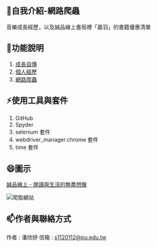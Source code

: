 
<!--
**PanCeline/PanCeline** is a ✨ _special_ ✨ repository because its `README.md` (this file) appears on your GitHub profile.

Here are some ideas to get you started:

- 🔭 I’m currently working on ...
- 🌱 I’m currently learning ...
- 👯 I’m looking to collaborate on ...
- 🤔 I’m looking for help with ...
- 💬 Ask me about ...
- 📫 How to reach me: ...
- 😄 Pronouns: ...
- ⚡ Fun fact: ...
-->

## 🌱自我介紹-網路爬蟲
音樂成長經歷，以及誠品線上書局裡「晨羽」的書籍優惠清單

## 💬功能說明
1. [成長自傳](https://panceline.github.io/Celinepan.github.io/index.html)
2. [個人經歷](https://panceline.github.io/Celinepan.github.io/generic.html)
3. [網路爬蟲](https://panceline.github.io/Celinepan.github.io/elements.html)

## ⚡使用工具與套件
1. GitHub
2. Spyder
3. selenium 套件
4. webdriver_manager.chrome 套件
5. time 套件

## 😄圖示
[誠品線上 - 閱讀與生活的無盡想像](https://www.eslite.com/)

![爬取網站](https://github.com/PanCeline/PanCeline/blob/main/%E5%8D%9A%E5%AE%A2%E4%BE%86.png?raw=true)


## 📫作者與聯絡方式 
作者 : 潘欣妤
信箱 : s1120112@pu.edu.tw

